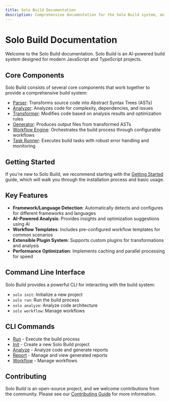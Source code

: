```yaml
---
title: Solo Build Documentation
description: Comprehensive documentation for the Solo Build system, an AI-powered build system for modern JavaScript and TypeScript projects
---
```


# Solo Build Documentation

Welcome to the Solo Build documentation. Solo Build is an AI-powered build system designed for modern JavaScript and TypeScript projects.

## Core Components

Solo Build consists of several core components that work together to provide a comprehensive build system:

- [Parser](/docs/parser): Transforms source code into Abstract Syntax Trees (ASTs)
- [Analyzer](/docs/analyzer): Analyzes code for complexity, dependencies, and issues
- [Transformer](/docs/transformer): Modifies code based on analysis results and optimization rules
- [Generator](/docs/generator): Produces output files from transformed ASTs
- [Workflow Engine](/docs/workflow): Orchestrates the build process through configurable workflows
- [Task Runner](/docs/task-runner): Executes build tasks with robust error handling and monitoring

## Getting Started

If you're new to Solo Build, we recommend starting with the [Getting Started](/docs/getting-started) guide, which will walk you through the installation process and basic usage.

## Key Features

- **Framework/Language Detection**: Automatically detects and configures for different frameworks and languages
- **AI-Powered Analysis**: Provides insights and optimization suggestions using AI
- **Workflow Templates**: Includes pre-configured workflow templates for common scenarios
- **Extensible Plugin System**: Supports custom plugins for transformations and analysis
- **Performance Optimization**: Implements caching and parallel processing for speed

## Command Line Interface

Solo Build provides a powerful CLI for interacting with the build system:

- `solo init`: Initialize a new project
- `solo run`: Run the build process
- `solo analyze`: Analyze code architecture
- `solo workflow`: Manage workflows

## CLI Commands

- [Run](/docs/cli-run) - Execute the build process
- [Init](/docs/cli-init) - Create a new Solo Build project
- [Analyze](/docs/cli-analyze) - Analyze code and generate reports
- [Report](/docs/cli-report) - Manage and view generated reports
- [Workflow](/docs/cli-workflow) - Manage workflows

## Contributing

Solo Build is an open-source project, and we welcome contributions from the community. Please see our [Contributing Guide](https://github.com/Mashed-Potato-Studios/solo_build/blob/main/CONTRIBUTING.md) for more information.
